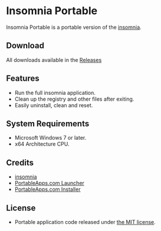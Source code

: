 # Insomnia Portable
Insomnia Portable is a portable version of the [insomnia](https://insomnia.rest/products/insomnia).

## Download
All downloads available in the [Releases](https://github.com/gek64/InsomniaPortable/releases)

## Features
* Run the full insomnia application.
* Clean up the registry and other files after exiting.
* Easily uninstall, clean and reset.

## System Requirements
* Microsoft Windows 7 or later.
* x64 Architecture CPU.

## Credits
* [insomnia](https://insomnia.rest/products/insomnia)
* [PortableApps.com Launcher](https://portableapps.com/apps/development/portableapps.com_launcher)
* [PortableApps.com Installer](https://portableapps.com/apps/development/portableapps.com_installer)

## License
* Portable application code released under [the MIT license](https://github.com/gek64/InsomniaPortable/raw/main/LICENSE).
